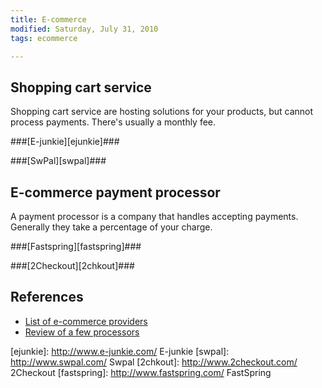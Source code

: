 ```yaml
---
title: E-commerce
modified: Saturday, July 31, 2010
tags: ecommerce

---
```


Shopping cart service
---------------------
Shopping cart service are hosting solutions for your products, but cannot
process payments. There's usually a monthly fee.

###[E-junkie][ejunkie]###

###[SwPal][swpal]###

E-commerce payment processor
----------------------------
A payment processor is a company that handles accepting payments. Generally they
take a percentage of your charge.

###[Fastspring][fastspring]###

###[2Checkout][2chkout]###

References
----------
 * [List of e-commerce providers](http://www.nstarsolutions.com/regservices.htm)
 * [Review of a few processors](http://foliovision.com/2010/01/21/paypal-google-checkout-digital-river)

[ejunkie]: http://www.e-junkie.com/ E-junkie
[swpal]: http://www.swpal.com/ Swpal
[2chkout]: http://www.2checkout.com/ 2Checkout
[fastspring]: http://www.fastspring.com/ FastSpring

